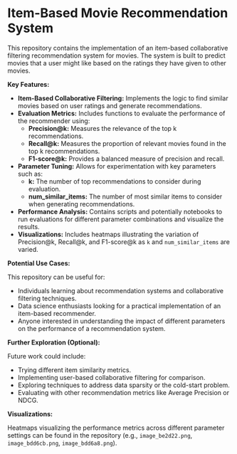 # Item-Based Movie Recommendation System

This repository contains the implementation of an item-based collaborative filtering recommendation system for movies. The system is built to predict movies that a user might like based on the ratings they have given to other movies.

**Key Features:**

* **Item-Based Collaborative Filtering:** Implements the logic to find similar movies based on user ratings and generate recommendations.
* **Evaluation Metrics:** Includes functions to evaluate the performance of the recommender using:
    * **Precision@k:** Measures the relevance of the top k recommendations.
    * **Recall@k:** Measures the proportion of relevant movies found in the top k recommendations.
    * **F1-score@k:** Provides a balanced measure of precision and recall.
* **Parameter Tuning:** Allows for experimentation with key parameters such as:
    * **k:** The number of top recommendations to consider during evaluation.
    * **num_similar_items:** The number of most similar items to consider when generating recommendations.
* **Performance Analysis:** Contains scripts and potentially notebooks to run evaluations for different parameter combinations and visualize the results.
* **Visualizations:** Includes heatmaps illustrating the variation of Precision@k, Recall@k, and F1-score@k as `k` and `num_similar_items` are varied.

**Potential Use Cases:**

This repository can be useful for:

* Individuals learning about recommendation systems and collaborative filtering techniques.
* Data science enthusiasts looking for a practical implementation of an item-based recommender.
* Anyone interested in understanding the impact of different parameters on the performance of a recommendation system.

**Further Exploration (Optional):**

Future work could include:

* Trying different item similarity metrics.
* Implementing user-based collaborative filtering for comparison.
* Exploring techniques to address data sparsity or the cold-start problem.
* Evaluating with other recommendation metrics like Average Precision or NDCG.

**Visualizations:**

Heatmaps visualizing the performance metrics across different parameter settings can be found in the repository (e.g., `image_be2d22.png`, `image_bdd6cb.png`, `image_bdd6a8.png`).
